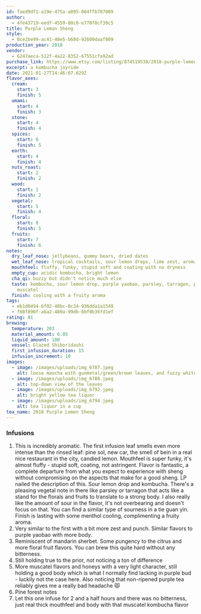 ```yaml
---
id: faed9df1-a19e-475a-a895-064ffb787009
author:
  - 4fe43719-eedf-4559-80c0-e778f8cf39c5
title: Purple Lemon Sheng
style:
  - 0ce2be99-ac41-40e5-b68d-92609daaf809
production_year: 2018
vendor:
  - 6247aeca-512f-4a22-8352-67551cfa92ad
purchase_link: https://www.etsy.com/listing/874519538/2018-purple-lemon-sheng-25g?show_sold_out_detail=1&ref=nla_listing_details
excerpt: a kombucha joyride
date: 2021-01-27T14:46:07.029Z
flavor_axes:
  cream:
    start: 3
    finish: 5
  umami:
    start: 4
    finish: 3
  stone:
    start: 4
    finish: 4
  spices:
    start: 6
    finish: 5
  earth:
    start: 4
    finish: 4
  nuts_roast:
    start: 2
    finish: 2
  wood:
    start: 1
    finish: 2
  vegetal:
    start: 5
    finish: 4
  floral:
    start: 8
    finish: 5
  fruits:
    start: 7
    finish: 6
notes:
  dry_leaf_nose: jellybeans, gummy bears, dried dates
  wet_leaf_nose: tropical cocktails, sour lemon drops, lime zest, aromatic spices
  mouthfeel: fluffy, funky, stupid soft and coating with no dryness
  empty_cup: acidic kombucha, bright lemon
  cha_qi: buzzy but didn't notice much else
  taste: kombucha, sour lemon drop, purple yaobao, parsley, tarragon, pine forest,
    muscatel
  finish: cooling with a fruity aroma
tags:
  - eb1d0494-6f02-48bc-8c34-936dda1a1549
  - f08f890f-a6a2-480a-99db-8bf0b36fd1ef
rating: 81
brewing:
  temperature: 203
  material_amount: 6.05
  liquid_amount: 100
  vessel: Glazed Shiboridashi
  first_infusion_duration: 15
  infusion_increment: 10
images:
  - image: /images/uploads/img_6787.jpeg
    alt: loose maocha with gunmetal/green/brown leaves, and fuzzy white stems
  - image: /images/uploads/img_6788.jpeg
    alt: top-down view of the leaves
  - image: /images/uploads/img_6792.jpeg
    alt: bright yellow tea liquor
  - image: /images/uploads/img_6794.jpeg
    alt: tea liquor in a cup
tea_name: 2018 Purple Lemon Sheng
---
```

### Infusions

1. This is incredibly aromatic. The first infusion leaf smells even more intense than the rinsed leaf: pine sol, new car, the smell of bein in a real nice restaurant in the city, candied lemon. Mouthfeel is super funky, it's almost fluffy - stupid soft, coating, not astringent. Flavor is fantastic, a complete departure from what you expect to experience with sheng without compromising on the aspects that make for a good sheng. LP nailed the description of this. Sour lemon drop and kombucha. There's a pleasing vegetal note in there like parsley or tarragon that acts like a stand for the florals and fruits to translate to a strong body. I also really like the amount of sour in the flavor, it's not overbearing and doesn't focus on that. You can find a similar type of sourness in a tie guan yin. Finish is lasting with some menthol cooling, complimenting a fruity aroma.
2. Very similar to the first with a bit more zest and punch. Similar flavors to purple yaobao with more body.
3. Reminiscent of mandarin sherbet. Some pungency to the citrus and more floral fruit flavors. You can brew this quite hard without any bitterness.
4. Still holding true to the prior, not noticing a ton of difference
5. More muscatel flavors and honeys with a very light character, still holding a good body which is what I normally find lacking in purple bud - luckily not the case here. Also noticing that non-ripened purple tea reliably gives me a really bad headache 😾
6. Pine forest notes
7. Let this one infuse for 2 and a half hours and there was no bitterness, just real thick mouthfeel and body with that muscatel kombucha flavor